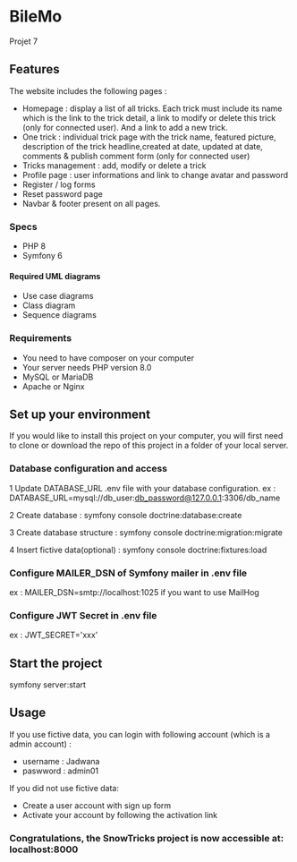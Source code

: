 # BileMo
Projet 7
## Features

The website includes the following pages :

* Homepage : display a list of all tricks. Each trick must include its name which is the link to the trick detail, a link to modify or delete this trick (only for connected user). And a link to add a new trick.
* One trick : individual trick page with the trick name, featured picture, description of the trick headline,created at date, updated at date, comments & publish comment form (only for connected user)
* Tricks management : add, modify or delete a trick
* Profile page : user informations and link to change avatar and password
*	Register / log forms
* Reset password page
* Navbar & footer present on all pages.

### Specs
*	PHP 8
*	Symfony 6

#### Required UML diagrams
*	Use case diagrams
*	Class diagram
*	Sequence diagrams

### Requirements

*	You need to have composer on your computer
*	Your server needs PHP version 8.0
*	MySQL or MariaDB
*	Apache or Nginx

## Set up your environment
If you would like to install this project on your computer, you will first need to clone or download the repo of this project in a folder of your local server.
### Database configuration and access
1 Update DATABASE_URL .env file with your database configuration. ex : DATABASE_URL=mysql://db_user:db_password@127.0.0.1:3306/db_name

2 Create database : symfony console doctrine:database:create

3 Create database structure : symfony console doctrine:migration:migrate

4 Insert fictive data(optional) : symfony console doctrine:fixtures:load

### Configure MAILER_DSN of Symfony mailer in .env file
ex : MAILER_DSN=smtp://localhost:1025 if you want to use MailHog

### Configure JWT Secret in .env file
ex : JWT_SECRET='xxx'

## Start the project
symfony server:start

## Usage
If you use fictive data, you can login with following account (which is a admin account) :

* username : Jadwana
* paswword : admin01

If you did not use fictive data:

* Create a user account with sign up form
* Activate your account by following the activation link

### Congratulations, the SnowTricks project is now accessible at: localhost:8000
